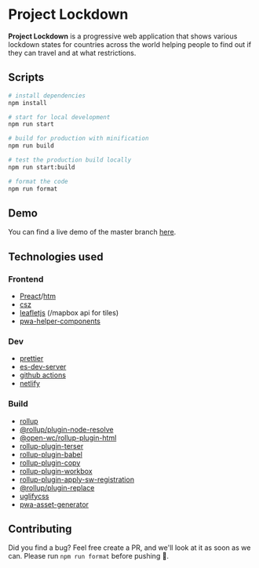 # Project Lockdown

**Project Lockdown** is a progressive web application that shows various lockdown states for countries across the world helping people to find out if they can travel and at what restrictions.

## Scripts

```bash
# install dependencies
npm install

# start for local development
npm run start

# build for production with minification
npm run build

# test the production build locally
npm run start:build

# format the code
npm run format
```

## Demo

You can find a live demo of the master branch [here](https://zen-joliot-eeb856.netlify.com).

## Technologies used

### Frontend

- [Preact](https://preactjs.com/)/[htm](https://github.com/developit/htm)
- [csz](https://github.com/lukejacksonn/csz)
- [leafletjs](https://leafletjs.com/) (/mapbox api for tiles)
- [pwa-helper-components](https://github.com/thepassle/pwa-helpers)

### Dev

- [prettier](https://prettier.io/)
- [es-dev-server](https://open-wc.org/developing/es-dev-server.html)
- [github actions](https://github.com/features/actions)
- [netlify](https://www.netlify.com/)

### Build

- [rollup](https://rollupjs.org/guide/en/)
- [@rollup/plugin-node-resolve](https://www.npmjs.com/package/@rollup/plugin-node-resolve)
- [@open-wc/rollup-plugin-html](https://github.com/open-wc/open-wc/tree/master/packages/rollup-plugin-html)
- [rollup-plugin-terser](https://www.npmjs.com/package/rollup-plugin-terser)
- [rollup-plugin-babel](https://github.com/rollup/rollup-plugin-babel)
- [rollup-plugin-copy](https://www.npmjs.com/package/rollup-plugin-copy)
- [rollup-plugin-workbox](https://www.npmjs.com/package/rollup-plugin-workbox)
- [rollup-plugin-apply-sw-registration](https://github.com/thepassle/rollup-plugin-apply-sw-registration)
- [@rollup/plugin-replace](https://www.npmjs.com/package/@rollup/plugin-replace)
- [uglifycss](https://www.npmjs.com/package/uglifycss)
- [pwa-asset-generator](https://github.com/onderceylan/pwa-asset-generator)

## Contributing

Did you find a bug? Feel free create a PR, and we'll look at it as soon as we can. Please run `npm run format` before pushing 🙂.
